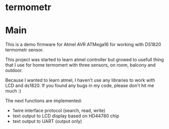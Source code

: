 termometr
=========

# Main

This is a demo firmware for Atmel AVR ATMega16 for working with DS1820 termometr sensor.

This project was started to learn atmel controller but growed to usefull thing that
I use for home termomert with three sensors, on room, balcony and outdoor.

Because I wanted to learn atmel, I haven't use any libraries to work with LCD and ds1820.
If you found any bugs in my code, please don't hit me much :) 

The next functions are implemented:
- 1wire interface protocol (search, read, write)
- text output to LCD display based on HD44780 chip
- text output to UART (output only)


